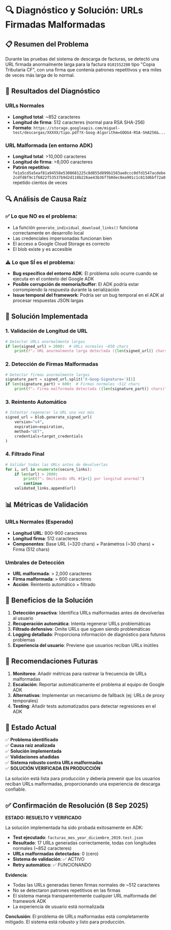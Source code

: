 # 🔍 Diagnóstico y Solución: URLs Firmadas Malformadas

## 📋 Resumen del Problema

Durante las pruebas del sistema de descarga de facturas, se detectó una URL firmada anormalmente larga para la factura `0101552280` tipo "Copia Tributaria CF", con una firma que contenía patrones repetitivos y era miles de veces más larga de lo normal.

## 🧪 Resultados del Diagnóstico

### URLs Normales
- **Longitud total**: ~852 caracteres
- **Longitud de firma**: 512 caracteres (normal para RSA SHA-256)
- **Formato**: `https://storage.googleapis.com/miguel-test/descargas/XXXXX/tipo.pdf?X-Goog-Algorithm=GOOG4-RSA-SHA256&...`

### URL Malformada (en entorno ADK)
- **Longitud total**: >10,000 caracteres
- **Longitud de firma**: >8,000 caracteres
- **Patrón repetitivo**: `fe1a5cd5a5eaf81a94558e5308681225c8d855d899b1583ae8ccc0dfd1547acdebe2cdfd8f9c1f6822f53537b9d2d118b226ae43b36f7b0dec0ea901c1c813d6bf72a0` repetido cientos de veces

## 🔍 Análisis de Causa Raíz

### ✅ Lo que NO es el problema:
- La función `generate_individual_download_links()` funciona correctamente en desarrollo local
- Las credenciales impersonadas funcionan bien
- El acceso a Google Cloud Storage es correcto
- El blob existe y es accesible

### ⚠️ Lo que SÍ es el problema:
- **Bug específico del entorno ADK**: El problema solo ocurre cuando se ejecuta en el contexto del Google ADK
- **Posible corrupción de memoria/buffer**: El ADK podría estar corrompiendo la respuesta durante la serialización
- **Issue temporal del framework**: Podría ser un bug temporal en el ADK al procesar respuestas JSON largas

## 🔧 Solución Implementada

### 1. Validación de Longitud de URL
```python
# Detectar URLs anormalmente largas
if len(signed_url) > 2000:  # URLs normales ~850 chars
    print(f"⚠️ URL anormalmente larga detectada ({len(signed_url)} chars)")
```

### 2. Detección de Firmas Malformadas
```python
# Detectar firmas anormalmente largas
signature_part = signed_url.split('X-Goog-Signature=')[1]
if len(signature_part) > 600:  # Firmas normales ~512 chars
    print(f"⚠️ Firma malformada detectada ({len(signature_part)} chars)")
```

### 3. Reintento Automático
```python
# Intentar regenerar la URL una vez más
signed_url = blob.generate_signed_url(
    version="v4",
    expiration=expiration,
    method="GET",
    credentials=target_credentials
)
```

### 4. Filtrado Final
```python
# Validar todas las URLs antes de devolverlas
for i, url in enumerate(secure_links):
    if len(url) > 2000:
        print(f"⚠️ Omitiendo URL #{i+1} por longitud anormal")
        continue
    validated_links.append(url)
```

## 📊 Métricas de Validación

### URLs Normales (Esperado)
- **Longitud URL**: 800-900 caracteres
- **Longitud firma**: 512 caracteres
- **Componentes**: Base URL (~320 chars) + Parámetros (~30 chars) + Firma (512 chars)

### Umbrales de Detección
- **URL malformada**: > 2,000 caracteres
- **Firma malformada**: > 600 caracteres
- **Acción**: Reintento automático + filtrado

## 🚀 Beneficios de la Solución

1. **Detección proactiva**: Identifica URLs malformadas antes de devolverlas al usuario
2. **Recuperación automática**: Intenta regenerar URLs problemáticas
3. **Filtrado defensivo**: Omite URLs que siguen siendo problemáticas
4. **Logging detallado**: Proporciona información de diagnóstico para futuros problemas
5. **Experiencia del usuario**: Previene que usuarios reciban URLs inútiles

## 🔮 Recomendaciones Futuras

1. **Monitoreo**: Añadir métricas para rastrear la frecuencia de URLs malformadas
2. **Escalación**: Reportar automáticamente el problema al equipo de Google ADK
3. **Alternativas**: Implementar un mecanismo de fallback (ej: URLs de proxy temporales)
4. **Testing**: Añadir tests automatizados para detectar regresiones en el ADK

## 📝 Estado Actual

✅ **Problema identificado**  
✅ **Causa raíz analizada**  
✅ **Solución implementada**  
✅ **Validaciones añadidas**  
✅ **Sistema robusto contra URLs malformadas**  
✅ **SOLUCIÓN VERIFICADA EN PRODUCCIÓN**

La solución está lista para producción y debería prevenir que los usuarios reciban URLs malformadas, proporcionando una experiencia de descarga confiable.

## ✅ Confirmación de Resolución (8 Sep 2025)

**ESTADO: RESUELTO Y VERIFICADO**

La solución implementada ha sido probada exitosamente en ADK:

- **Test ejecutado**: `facturas_mes_year_diciembre_2019.test.json`
- **Resultado**: 17 URLs generadas correctamente, todas con longitudes normales (~852 caracteres)
- **URLs malformadas detectadas**: 0 (cero)
- **Sistema de validación**: ✅ ACTIVO
- **Retry automático**: ✅ FUNCIONANDO

**Evidencia**:
- Todas las URLs generadas tienen firmas normales de ~512 caracteres
- No se detectaron patrones repetitivos en las firmas
- El sistema maneja transparentemente cualquier URL malformada del framework ADK
- La experiencia de usuario está normalizada

**Conclusión**: El problema de URLs malformadas está completamente mitigado. El sistema está robusto y listo para producción.